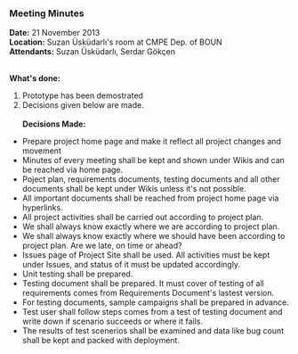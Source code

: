 ### Meeting Minutes ###

**Date:** 21 November 2013 <br>
<b>Location:</b> Suzan Üsküdarlı's room at CMPE Dep. of BOUN <br>
<b>Attendants:</b> Suzan Üsküdarlı, Serdar Gökçen <br>
<br>

<b>What's done:</b><br>
<ol><li>Prototype has been demostrated<br>
</li><li>Decisions given below are made.<br>
<br>
<b>Decisions Made:</b><br>
</li></ol><ul><li>Prepare project home page and make it reflect all project changes and movement<br>
</li><li>Minutes of every meeting shall be kept and shown under Wikis and can be reached via home page.<br>
</li><li>Poject plan, requirements documents, testing documents and all other documents shall be kept under Wikis unless it's not possible.<br>
</li><li>All important documents shall be reached from project home page via hyperlinks.<br>
</li><li>All project activities shall be carried out according to project plan.<br>
</li><li>We shall always know exactly where we are according to project plan.<br>
</li><li>We shall always know exactly where we should have been according to project plan. Are we late, on time or ahead?<br>
</li><li>Issues page of Project Site shall be used. All activities must be kept under Issues, and status of it must be updated accordingly.<br>
</li><li>Unit testing shall be prepared.<br>
</li><li>Testing document shall be prepared. It must cover of testing of all requirements comes from Requirements Document's lastest version.<br>
</li><li>For testing documents, sample campaigns shall be prepared in advance.<br>
</li><li>Test user shall follow steps comes from a test of testing document and write down if scenario succeeds or where it fails.<br>
</li><li>The results of test scenerios shall be examined and data like bug count shall be kept and packed with deployment.